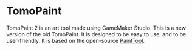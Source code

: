 # TomoPaint
TomoPaint 2 is an art tool made using GameMaker Studio. This is a new version of the old TomoPaint. It is designed to be easy to use, and to be user-friendly. It is based on the open-source [PaintTool](https://github.com/Wzqxrys/PaintTool).
